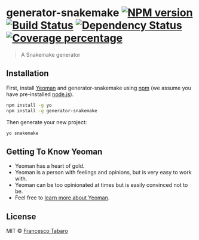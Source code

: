 # generator-snakemake [![NPM version][npm-image]][npm-url] [![Build Status][travis-image]][travis-url] [![Dependency Status][daviddm-image]][daviddm-url] [![Coverage percentage][coveralls-image]][coveralls-url]
> A Snakemake generator

## Installation

First, install [Yeoman](http://yeoman.io) and generator-snakemake using [npm](https://www.npmjs.com/) (we assume you have pre-installed [node.js](https://nodejs.org/)).

```bash
npm install -g yo
npm install -g generator-snakemake
```

Then generate your new project:

```bash
yo snakemake
```

## Getting To Know Yeoman

 * Yeoman has a heart of gold.
 * Yeoman is a person with feelings and opinions, but is very easy to work with.
 * Yeoman can be too opinionated at times but is easily convinced not to be.
 * Feel free to [learn more about Yeoman](http://yeoman.io/).

## License

MIT © [Francesco Tabaro]()


[npm-image]: https://badge.fury.io/js/generator-snakemake.svg
[npm-url]: https://npmjs.org/package/generator-snakemake
[travis-image]: https://travis-ci.com/ftabaro/generator-snakemake.svg?branch=master
[travis-url]: https://travis-ci.com/ftabaro/generator-snakemake
[daviddm-image]: https://david-dm.org/ftabaro/generator-snakemake.svg?theme=shields.io
[daviddm-url]: https://david-dm.org/ftabaro/generator-snakemake
[coveralls-image]: https://coveralls.io/repos/ftabaro/generator-snakemake/badge.svg
[coveralls-url]: https://coveralls.io/r/ftabaro/generator-snakemake
